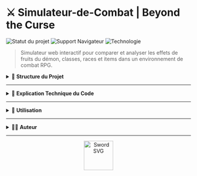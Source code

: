 
# ⚔️ Simulateur-de-Combat | Beyond the Curse

![Statut du projet](https://img.shields.io/badge/Statut-En%20développement-orange)
![Support Navigateur](https://img.shields.io/badge/Navigateur-Tous-green)
![Technologie](https://img.shields.io/badge/HTML%2FJS-Bootstrap%205-blue)

> Simulateur web interactif pour comparer et analyser les effets de fruits du démon, classes, races et items dans un environnement de combat RPG.

<details>
<summary>📁 <strong>Structure du Projet</strong></summary>

```bash
assets/
  ├── audio/           # Sons intégrés
  ├── css/             # Fichier style.css avec Bootstrap
  ├── img/             # Logos et illustrations
  └── js/              # stats.js - logique principale

index.html             # Interface utilisateur principale
```
</details>

---

<details>
<summary>🧠 <strong>Explication Technique du Code</strong></summary>

### `index.html`
- Gère toute l'interface : boutons de navigation, formulaires de sélection (FDD, race, classe), affichage des stats et résultats.
- Utilise Bootstrap pour la mise en page responsive.
- Utilise un système d’onglets dynamiques (chaque bouton affiche une section différente du simulateur).

### `stats.js`
- Contient la **base de données locale JSON** : `fruits`, `races`, `classes`, `paliers`, `historique`.
- Toute donnée est stockée dans `localStorage`.
- Fonctions principales :
  - `Database.init()` : initialise les données.
  - `Database.save()` : enregistre les données localement.
  - `Database.getX()` / `updateX()` / `addX()` / `deleteX()` : gestion complète des entités.
  - `calculateGlobalStats()` : additionne les stats FDD + race + classe.
  - `updatePlayerStats()` : met à jour dynamiquement les champs de combat.
  - `combatBtn.addEventListener` : calcule les résultats du combat, détermine le vainqueur et enregistre dans l’historique.

### Combat & Calculs
| Élément | Description |
|--------|-------------|
| Dégâts/min | Somme des dégâts de classe + race + fruit |
| Réduction | 60% des dégâts sont considérés effectifs |
| Heal/min | Réduit les dégâts adverses |
| TTK (Time To Kill) | PV de l'adversaire / Dégâts nets |
| Historique | Chaque combat est stocké en JSON |

</details>

---

<details>
<summary>🧪 <strong>Utilisation</strong></summary>

### Prérequis

- [Tailscale](https://tailscale.com/download)
- Navigateur Web

### Lancer le projet

1. Connectez-vous via **Tailscale**.
2. Accédez à l'URL fournie (ex: `http://100.x.x.x:xxxx`).
3. Aucun build, aucune commande.

</details>

---

<details>
<summary>👨‍💻 <strong>Auteur</strong></summary>

- Projet conçu par **_ImDarling_**

</details>

---

<!-- SVG animation pour style dynamique -->
<p align="center">
  <img src="https://raw.githubusercontent.com/edent/SuperTinyIcons/master/images/svg/broadsword.svg" alt="Sword SVG" height="80"/>
</p>
